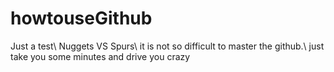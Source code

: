 # howtouseGithub
Just a test\\
Nuggets VS Spurs\\
it is not so difficult to master the github.\\
just take you some minutes and drive you crazy
